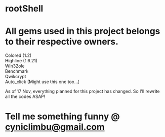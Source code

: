 rootShell
=========
All gems used in this project belongs to their respective owners.
=========
Colored (1.2)            
Highline (1.6.21)          
Win32ole            
Benchmark             
Qwikcrypt            
Auto_click (Might use this one too...)              

As of 17 Nov, everything planned for this project has changed. So I'll rewrite all the codes ASAP!


Tell me something funny @ cyniclimbu@gmail.com
==========

